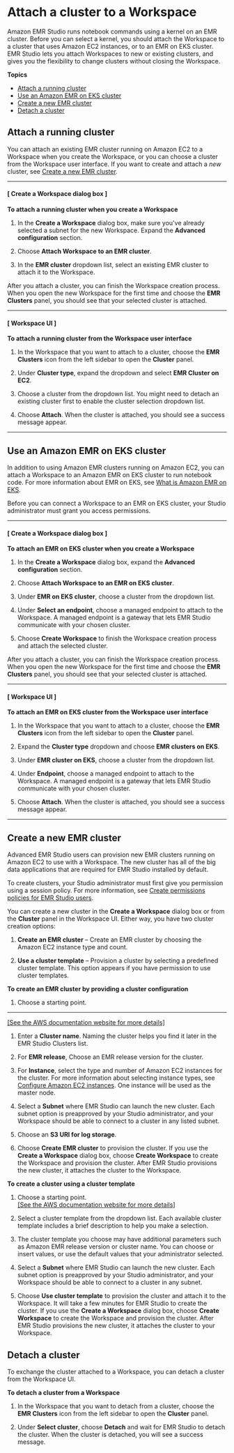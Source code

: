 # Attach a cluster to a Workspace<a name="emr-studio-create-use-clusters"></a>

Amazon EMR Studio runs notebook commands using a kernel on an EMR cluster\. Before you can select a kernel, you should attach the Workspace to a cluster that uses Amazon EC2 instances, or to an EMR on EKS cluster\. EMR Studio lets you attach Workspaces to new or existing clusters, and gives you the flexibility to change clusters without closing the Workspace\.

**Topics**
+ [Attach a running cluster](#emr-studio-attach-cluster)
+ [Use an Amazon EMR on EKS cluster](#emr-studio-use-eks-cluster)
+ [Create a new EMR cluster](#emr-studio-create-cluster)
+ [Detach a cluster](#emr-studio-detach-cluster)

## Attach a running cluster<a name="emr-studio-attach-cluster"></a>

You can attach an existing EMR cluster running on Amazon EC2 to a Workspace when you create the Workspace, or you can choose a cluster from the Workspace user interface\. If you want to create and attach a *new* cluster, see [Create a new EMR cluster](#emr-studio-create-cluster)\.

------
#### [ Create a Workspace dialog box ]

**To attach a running cluster when you create a Workspace**

1. In the **Create a Workspace** dialog box, make sure you've already selected a subnet for the new Workspace\. Expand the **Advanced configuration** section\.

1. Choose **Attach Workspace to an EMR cluster**\.

1. In the **EMR cluster** dropdown list, select an existing EMR cluster to attach it to the Workspace\.

After you attach a cluster, you can finish the Workspace creation process\. When you open the new Workspace for the first time and choose the **EMR Clusters** panel, you should see that your selected cluster is attached\.

------
#### [ Workspace UI ]

**To attach a running cluster from the Workspace user interface**

1. In the Workspace that you want to attach to a cluster, choose the **EMR Clusters** icon from the left sidebar to open the **Cluster** panel\.

1. Under **Cluster type**, expand the dropdown and select **EMR Cluster on EC2**\.

1. Choose a cluster from the dropdown list\. You might need to detach an existing cluster first to enable the cluster selection dropdown list\.

1. Choose **Attach**\. When the cluster is attached, you should see a success message appear\.

------

## Use an Amazon EMR on EKS cluster<a name="emr-studio-use-eks-cluster"></a>

In addition to using Amazon EMR clusters running on Amazon EC2, you can attach a Workspace to an Amazon EMR on EKS cluster to run notebook code\. For more information about EMR on EKS, see [What is Amazon EMR on EKS](https://docs.aws.amazon.com/emr/latest/EMR-on-EKS-DevelopmentGuide/emr-eks.html)\.

Before you can connect a Workspace to an EMR on EKS cluster, your Studio administrator must grant you access permissions\.

------
#### [ Create a Workspace dialog box ]

**To attach an EMR on EKS cluster when you create a Workspace**

1. In the **Create a Workspace** dialog box, expand the **Advanced configuration** section\.

1. Choose **Attach Workspace to an EMR on EKS cluster**\.

1. Under **EMR on EKS cluster**, choose a cluster from the dropdown list\.

1. Under **Select an endpoint**, choose a managed endpoint to attach to the Workspace\. A managed endpoint is a gateway that lets EMR Studio communicate with your chosen cluster\.

1. Choose **Create Workspace** to finish the Workspace creation process and attach the selected cluster\.

After you attach a cluster, you can finish the Workspace creation process\. When you open the new Workspace for the first time and choose the **EMR Clusters** panel, you should see that your selected cluster is attached\.

------
#### [ Workspace UI ]

**To attach an EMR on EKS cluster from the Workspace user interface**

1. In the Workspace that you want to attach to a cluster, choose the **EMR Clusters** icon from the left sidebar to open the **Cluster** panel\.

1. Expand the **Cluster type** dropdown and choose **EMR clusters on EKS**\.

1. Under **EMR cluster on EKS**, choose a cluster from the dropdown list\.

1. Under **Endpoint**, choose a managed endpoint to attach to the Workspace\. A managed endpoint is a gateway that lets EMR Studio communicate with your chosen cluster\.

1. Choose **Attach**\. When the cluster is attached, you should see a success message appear\.

------

## Create a new EMR cluster<a name="emr-studio-create-cluster"></a>

Advanced EMR Studio users can provision new EMR clusters running on Amazon EC2 to use with a Workspace\. The new cluster has all of the big data applications that are required for EMR Studio installed by default\. 

To create clusters, your Studio administrator must first give you permission using a session policy\. For more information, see [Create permissions policies for EMR Studio users](emr-studio-user-permissions.md#emr-studio-permissions-policies)\.

You can create a new cluster in the **Create a Workspace** dialog box or from the **Cluster** panel in the Workspace UI\. Either way, you have two cluster creation options:

1. **Create an EMR cluster** – Create an EMR cluster by choosing the Amazon EC2 instance type and count\.

1. **Use a cluster template** – Provision a cluster by selecting a predefined cluster template\. This option appears if you have permission to use cluster templates\.

**To create an EMR cluster by providing a cluster configuration**

1. Choose a starting point\.  
****    
[\[See the AWS documentation website for more details\]](http://docs.aws.amazon.com/emr/latest/ManagementGuide/emr-studio-create-use-clusters.html)

1. Enter a **Cluster name**\. Naming the cluster helps you find it later in the EMR Studio Clusters list\.

1. For **EMR release**, Choose an EMR release version for the cluster\.

1. For **Instance**, select the type and number of Amazon EC2 instances for the cluster\. For more information about selecting instance types, see [Configure Amazon EC2 instances](emr-plan-ec2-instances.md)\. One instance will be used as the master node\.

1. Select a **Subnet** where EMR Studio can launch the new cluster\. Each subnet option is preapproved by your Studio administrator, and your Workspace should be able to connect to a cluster in any listed subnet\.

1. Choose an **S3 URI for log storage**\.

1. Choose **Create EMR cluster** to provision the cluster\. If you use the **Create a Workspace** dialog box, choose **Create Workspace** to create the Workspace and provision the cluster\. After EMR Studio provisions the new cluster, it attaches the cluster to the Workspace\.

**To create a cluster using a cluster template**

1. Choose a starting point\.    
[\[See the AWS documentation website for more details\]](http://docs.aws.amazon.com/emr/latest/ManagementGuide/emr-studio-create-use-clusters.html)

1. Select a cluster template from the dropdown list\. Each available cluster template includes a brief description to help you make a selection\.

1. The cluster template you choose may have additional parameters such as Amazon EMR release version or cluster name\. You can choose or insert values, or use the default values that your administrator selected\.

1. Select a **Subnet** where EMR Studio can launch the new cluster\. Each subnet option is preapproved by your Studio administrator, and your Workspace should be able to connect to a cluster in any subnet\.

1. Choose **Use cluster template** to provision the cluster and attach it to the Workspace\. It will take a few minutes for EMR Studio to create the cluster\. If you use the **Create a Workspace** dialog box, choose **Create Workspace** to create the Workspace and provision the cluster\. After EMR Studio provisions the new cluster, it attaches the cluster to your Workspace\.

## Detach a cluster<a name="emr-studio-detach-cluster"></a>

To exchange the cluster attached to a Workspace, you can detach a cluster from the Workspace UI\.

**To detach a cluster from a Workspace**

1. In the Workspace that you want to detach from a cluster, choose the **EMR Clusters** icon from the left sidebar to open the **Cluster** panel\.

1. Under **Select cluster**, choose **Detach** and wait for EMR Studio to detach the cluster\. When the cluster is detached, you will see a success message\.